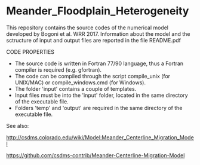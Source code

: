 # Meander_Floodplain_Heterogeneity
This repository contains the source codes of the numerical model developed by Bogoni et al. WRR 2017.
Information about the model and the sctructure of input and output files are reported in the file README.pdf


CODE PROPERTIES
* The source code is written in Fortran 77/90 language, thus a Fortran compiler is required (e.g. gfortran).
* The code can be compiled through the script compile_unix (for UNIX/MAC) or compile_windows.cmd (for Windows).
* The folder 'input' contains a couple of templates.
* Input files must be into the 'input' folder, located in the same directory of the executable file.
* Folders 'temp' and 'output' are required in the same directory of the executable file.

See also:

http://csdms.colorado.edu/wiki/Model:Meander_Centerline_Migration_Model

https://github.com/csdms-contrib/Meander-Centerline-Migration-Model

